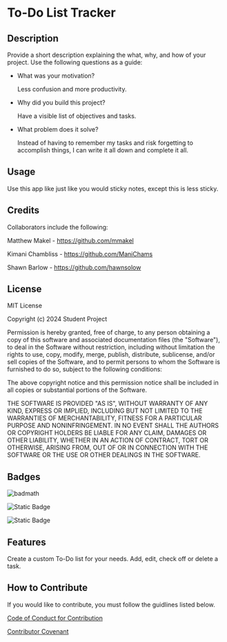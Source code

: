# To-Do List Tracker

## Description

Provide a short description explaining the what, why, and how of your project. Use the following questions as a guide:

- What was your motivation?
    
    Less confusion and more productivity. 

- Why did you build this project?
    
    Have a visible list of objectives and tasks.

- What problem does it solve?

    Instead of having to remember my tasks and risk forgetting to accomplish things, I can write it all down and complete it all.

## Usage

Use this app like just like you would sticky notes, except this is  less sticky. 

## Credits

Collaborators include the following:

Matthew Makel - https://github.com/mmakel

Kimani Chambliss - https://github.com/ManiChams

Shawn Barlow - https://github.com/hawnsolow

## License

MIT License

Copyright (c) 2024 Student Project

Permission is hereby granted, free of charge, to any person obtaining a copy
of this software and associated documentation files (the "Software"), to deal
in the Software without restriction, including without limitation the rights
to use, copy, modify, merge, publish, distribute, sublicense, and/or sell
copies of the Software, and to permit persons to whom the Software is
furnished to do so, subject to the following conditions:

The above copyright notice and this permission notice shall be included in all
copies or substantial portions of the Software.

THE SOFTWARE IS PROVIDED "AS IS", WITHOUT WARRANTY OF ANY KIND, EXPRESS OR
IMPLIED, INCLUDING BUT NOT LIMITED TO THE WARRANTIES OF MERCHANTABILITY,
FITNESS FOR A PARTICULAR PURPOSE AND NONINFRINGEMENT. IN NO EVENT SHALL THE
AUTHORS OR COPYRIGHT HOLDERS BE LIABLE FOR ANY CLAIM, DAMAGES OR OTHER
LIABILITY, WHETHER IN AN ACTION OF CONTRACT, TORT OR OTHERWISE, ARISING FROM,
OUT OF OR IN CONNECTION WITH THE SOFTWARE OR THE USE OR OTHER DEALINGS IN THE
SOFTWARE.

## Badges

![badmath](https://img.shields.io/github/languages/top/lernantino/badmath)

![Static Badge](https://img.shields.io/badge/HTML%20-%20100.0%25%20-%20navy)

![Static Badge](https://img.shields.io/badge/CSS%20-%20100.0%25%20-%20orange)


## Features

Create a custom To-Do list for your needs.
Add, edit, check off or delete a task.

## How to Contribute

If you would like to contribute, you must follow the guidlines listed below. 

[Code of Conduct for Contribution](https://www.contributor-covenant.org/version/2/1/code_of_conduct/code_of_conduct.md)

[Contributor Covenant](https://www.contributor-covenant.org/)